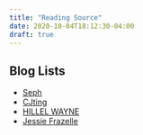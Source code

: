 ```yaml
---
title: "Reading Source"
date: 2020-10-04T18:12:30-04:00
draft: true
---
```


## Blog Lists

* [Seph](https://josephg.com/blog/)
* [CJting](https://cjting.me/)
* [HILLEL WAYNE](https://www.hillelwayne.com/post/)
* [Jessie Frazelle](https://blog.jessfraz.com/)
